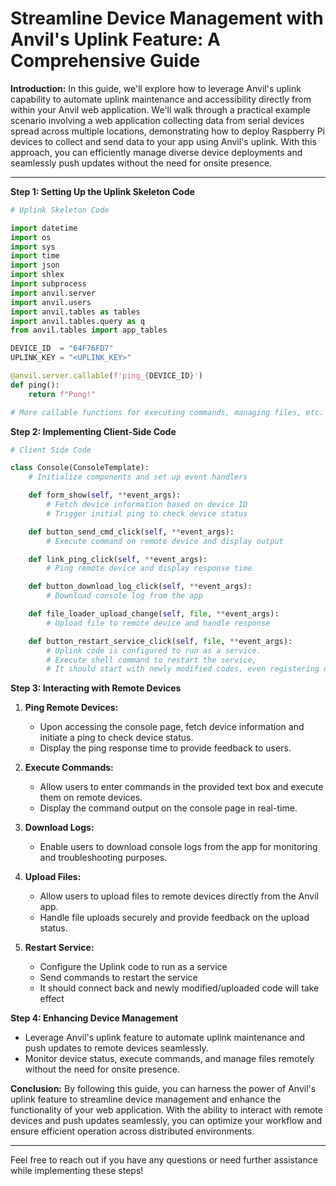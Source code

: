 # Streamline Device Management with Anvil's Uplink Feature: A Comprehensive Guide

**Introduction:**
In this guide, we'll explore how to leverage Anvil's uplink capability to automate uplink maintenance and accessibility directly from within your Anvil web application. We'll walk through a practical example scenario involving a web application collecting data from serial devices spread across multiple locations, demonstrating how to deploy Raspberry Pi devices to collect and send data to your app using Anvil's uplink. With this approach, you can efficiently manage diverse device deployments and seamlessly push updates without the need for onsite presence.

---

**Step 1: Setting Up the Uplink Skeleton Code**

```python
# Uplink Skeleton Code

import datetime
import os
import sys
import time
import json
import shlex
import subprocess
import anvil.server
import anvil.users
import anvil.tables as tables
import anvil.tables.query as q
from anvil.tables import app_tables

DEVICE_ID  = "64F76FD7"
UPLINK_KEY = "<UPLINK_KEY>"

@anvil.server.callable(f'ping_{DEVICE_ID}')
def ping():
    return f"Pong!"

# More callable functions for executing commands, managing files, etc.
```

**Step 2: Implementing Client-Side Code**

```python
# Client Side Code

class Console(ConsoleTemplate):
    # Initialize components and set up event handlers

    def form_show(self, **event_args):
        # Fetch device information based on device ID
        # Trigger initial ping to check device status

    def button_send_cmd_click(self, **event_args):
        # Execute command on remote device and display output

    def link_ping_click(self, **event_args):
        # Ping remote device and display response time

    def button_download_log_click(self, **event_args):
        # Download console log from the app

    def file_loader_upload_change(self, file, **event_args):
        # Upload file to remote device and handle response

    def button_restart_service_click(self, file, **event_args):
        # Uplink code is configured to run as a service.
        # Execute shell command to restart the service,
        # It should start with newly modified codes, even registering new callable

```

**Step 3: Interacting with Remote Devices**

1. **Ping Remote Devices:**
    - Upon accessing the console page, fetch device information and initiate a ping to check device status.
    - Display the ping response time to provide feedback to users.

2. **Execute Commands:**
    - Allow users to enter commands in the provided text box and execute them on remote devices.
    - Display the command output on the console page in real-time.

3. **Download Logs:**
    - Enable users to download console logs from the app for monitoring and troubleshooting purposes.

4. **Upload Files:**
    - Allow users to upload files to remote devices directly from the Anvil app.
    - Handle file uploads securely and provide feedback on the upload status.

5. **Restart Service:**
    - Configure the Uplink code to run as a service
    - Send commands to restart the service
    - It should connect back and newly modified/uploaded code will take effect

**Step 4: Enhancing Device Management**

- Leverage Anvil's uplink feature to automate uplink maintenance and push updates to remote devices seamlessly.
- Monitor device status, execute commands, and manage files remotely without the need for onsite presence.

**Conclusion:**
By following this guide, you can harness the power of Anvil's uplink feature to streamline device management and enhance the functionality of your web application. With the ability to interact with remote devices and push updates seamlessly, you can optimize your workflow and ensure efficient operation across distributed environments.

---

Feel free to reach out if you have any questions or need further assistance while implementing these steps!
